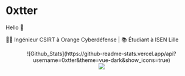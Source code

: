# 0xtter
 Hello :wave:
 
🧑‍💻 Ingénieur CSIRT à Orange Cyberdéfense | 📚 Étudiant à ISEN Lille

<center> ![Github_Stats](https://github-readme-stats.vercel.app/api?username=0xtter&theme=vue-dark&show_icons=true) </center>

<center><img src="https://github-readme-stats.vercel.app/api/top-langs/?username=0xtter&theme=cobalt&show_icons=true"></center>
